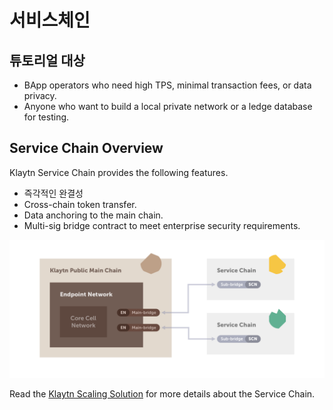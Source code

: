 # 서비스체인

## 튜토리얼 대상

- BApp operators who need high TPS, minimal transaction fees, or data privacy.
- Anyone who want to build a local private network or a ledge database for testing.

## Service Chain Overview

Klaytn Service Chain provides the following features.

- 즉각적인 완결성
- Cross-chain token transfer.
- Data anchoring to the main chain.
- Multi-sig bridge contract to meet enterprise security requirements.

![](../../klaytn/images/sc_connection.png)


Read the [Klaytn Scaling Solution](../../klaytn/scaling-solutions.md) for more details about the Service Chain.

